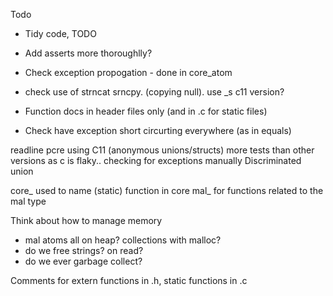 Todo

- Tidy code, TODO
- Add asserts more thoroughlly?
- Check exception propogation - done in core_atom
- check use of strncat srncpy. (copying null). use _s c11 version?

- Function docs in header files only (and in .c for static files)

- Check have exception short circurting everywhere (as in equals)

readline
pcre
using C11 (anonymous unions/structs)
more tests than other versions as c is flaky..
checking for exceptions manually
Discriminated union

core_ used to name (static) function in core
mal_ for functions related to the mal type

Think about how to manage memory
- mal atoms all on heap? collections with malloc?
- do we free strings? on read?
- do we ever garbage collect?

Comments for extern functions in .h, static functions in .c
